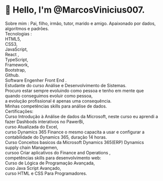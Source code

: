 <h1> 👋 Hello, I'm @MarcosVinicius007.</h1>
<p>Sobre mim : Pai, filho, irmão, tutor, marido e amigo. Apaixonado por  dados, algoritmos e padrões.<br>
Tecnologias :<br>
HTML5,<br>
CSS3,<br>
JavaScript,<br>
React ,<br>
TypeScript,<br>
Framework,<br>
Bootstrap, <br>
Github.<br>
Software Engenher Front End . <br>
Estudante do curso Análise e Desenvolvimento de Sistemas.<br> 
Procuro estar  sempre evoluindo como pessoa e tenho em mente que quando conseguimos evoluir como pessoa,<br>  
a evolução profissional é apenas uma consequência.<br> 
Minhas competências skills para análise de dados.<br>
Certificações:<br>
Curso Introdução à Análise de dados da Microsoft, neste curso eu aprendi a fazer Dashbods interativos no PawerBi,<br> 
curso Atualizada do Excel,<br>
curso Dynamics 365 Finance o mesmo capacita a usar e configurar a contabilidade do Dynamics 365, duração 14 horas.<br>
Curso Conceitos basicos da Microsoft Dynamics 365(ERP) Dynamics supply chain Managemen,<br>
cursoo Criar aplicativos do Finance and Operations ,<br>
competências skills para desenvolvimento web:<br>
Curso de Lógica de Programação Avançada,<br>
cuso Java Script Avançado,<br>
curso HTML e CSS Para Programadores.</p>
